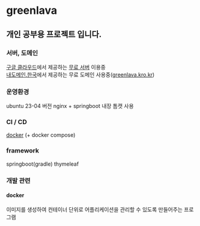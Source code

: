 # greenlava

## 개인 공부용 프로젝트 입니다.

### 서버, 도메인
[구글 클라우드](https://cloud.google.com)에서 제공하는 [무료 서버](https://cloud.google.com/free/docs/free-cloud-features?hl=ko#compute) 이용중   
[내도메인.한국](https://내도메인.한국)에서 제공하는 무료 도메인 사용중([greenlava.kro.kr](http://greenlava.kro.kr))

### 운영환경
ubuntu 23-04 버전
nginx + springboot 내장 톰캣 사용

### CI / CD
[docker](#docker) (+ docker compose)

### framework
springboot(gradle)
thymeleaf

### 개발 관련

#### docker
이미지를 생성하여 컨테이너 단위로 어플리케이션을 관리할 수 있도록 만들어주는 프로그램
